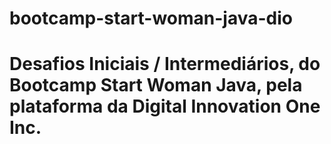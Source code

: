 # bootcamp-start-woman-java-dio
# Desafios Iniciais / Intermediários, do Bootcamp Start Woman Java, pela plataforma da Digital Innovation One Inc.
